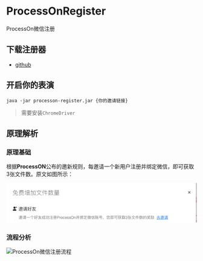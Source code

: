 # ProcessOnRegister
ProcessOn微信注册

## 下载注册器

* [github](https://github.com/likly/ProcessOnRegister/releases)

## 开启你的表演

```shell
java -jar processon-register.jar {你的邀请链接}
```

> 需要安装`ChromeDriver`


## 原理解析

### 原理基础

根据**ProcessON**公布的邀新规则，每邀请一个新用户注册并绑定微信，即可获取3张文件数。原文如图所示：

![微信邀新规则](static/images/ProcessOn-wechat-rule.png)



### 流程分析

![ProcessOn微信注册流程](http://assets.processon.com/chart_image/5f6d62fa7d9c08039fb93cee.png)